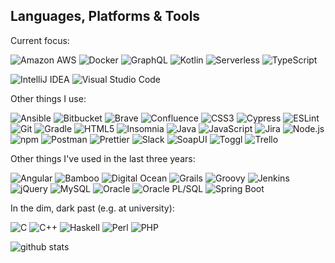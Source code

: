 <!--
**kaije/kaije** is a ✨ _special_ ✨ repository because its `README.md` (this file) appears on your GitHub profile.

Here are some ideas to get you started:

- 🔭 I’m currently working on ...
- 🌱 I’m currently learning ...
- 👯 I’m looking to collaborate on ...
- 🤔 I’m looking for help with ...
- 💬 Ask me about ...
- 📫 How to reach me: ...
- 😄 Pronouns: ...
- ⚡ Fun fact: ...
-->

## Languages, Platforms & Tools

Current focus:

<p>  
  <img alt="Amazon AWS" src="https://img.shields.io/badge/Amazon AWS-232F3E?logo=amazon-aws&logoColor=white&style=for-the-badge" />
  <img alt="Docker" src="https://img.shields.io/badge/Docker-2496ED?logo=docker&logoColor=white&style=for-the-badge" />  
  <img alt="GraphQL" src="https://img.shields.io/badge/GraphQL-E10098?logo=graphql&logoColor=white&style=for-the-badge" />   
  <img alt="Kotlin" src="https://img.shields.io/badge/Kotlin-0095D5?logo=kotlin&logoColor=white&style=for-the-badge" />  
  <img alt="Serverless" src="https://img.shields.io/badge/Serverless-FD5750?logo=serverless&logoColor=white&style=for-the-badge" />   
  <img alt="TypeScript" src="https://img.shields.io/badge/TypeScript-007ACC?logo=typescript&logoColor=white&style=for-the-badge" />   
</p>

<p>
  <img alt="IntelliJ IDEA" src="https://img.shields.io/badge/IntelliJ IDEA-000000?logo=intellij-idea&logoColor=white&style=for-the-badge" />  
  <img alt="Visual Studio Code" src="https://img.shields.io/badge/Visual Studio Code-007ACC?logo=visual-studio-code&logoColor=white&style=for-the-badge" />
</p>

Other things I use:

<p>
  <img alt="Ansible" src="https://img.shields.io/badge/Ansible-EE0000?logo=ansible&logoColor=white&style=for-the-badge" />   
  <img alt="Bitbucket" src="https://img.shields.io/badge/Bitbucket-0052CC?logo=bitbucket&logoColor=white&style=for-the-badge" />    
  <img alt="Brave" src="https://img.shields.io/badge/Brave-FB542B?logo=brave&logoColor=white&style=for-the-badge" />  
  <img alt="Confluence" src="https://img.shields.io/badge/Confluence-172B4D?logo=confluence&logoColor=white&style=for-the-badge" />   
  <img alt="CSS3" src="https://img.shields.io/badge/CSS3-1572B6?logo=css3&logoColor=white&style=for-the-badge" />    
  <img alt="Cypress" src="https://img.shields.io/badge/Cypress-17202C?logo=cypress&logoColor=white&style=for-the-badge" />
  <img alt="ESLint" src="https://img.shields.io/badge/ESLint-4B32C3?logo=eslint&logoColor=white&style=for-the-badge" />  
  <img alt="Git" src="https://img.shields.io/badge/Git-F05032?logo=git&logoColor=white&style=for-the-badge" />  
  <img alt="Gradle" src="https://img.shields.io/badge/Gradle-02303A?logo=gradle&logoColor=white&style=for-the-badge" />     
  <img alt="HTML5" src="https://img.shields.io/badge/HTML5-E34F26?logo=html5&logoColor=white&style=for-the-badge" />  
  <img alt="Insomnia" src="https://img.shields.io/badge/Insomnia-5849BE?logo=insomnia&logoColor=white&style=for-the-badge" />   
  <img alt="Java" src="https://img.shields.io/badge/Java-007396?logo=java&logoColor=white&style=for-the-badge" />  
  <img alt="JavaScript" src="https://img.shields.io/badge/JavaScript-F7DF1E?logo=javascript&logoColor=white&style=for-the-badge" />   
  <img alt="Jira" src="https://img.shields.io/badge/Jira-0052CC?logo=jira&logoColor=white&style=for-the-badge" />   
  <img alt="Node.js" src="https://img.shields.io/badge/Node.js-339933?logo=Node.js&logoColor=white&style=for-the-badge" />  
  <img alt="npm" src="https://img.shields.io/badge/NPM-CB3837?logo=NPM&logoColor=white&style=for-the-badge" />
  <img alt="Postman" src="https://img.shields.io/badge/Postman-FF6C37?logo=postman&logoColor=white&style=for-the-badge" />   
  <img alt="Prettier" src="https://img.shields.io/badge/Prettier-F7B93E?logo=prettier&logoColor=white&style=for-the-badge" />  
  <img alt="Slack" src="https://img.shields.io/badge/Slack-4A154B?logo=slack&logoColor=white&style=for-the-badge" />  
  <img alt="SoapUI" src="https://img.shields.io/badge/SoapUI-FCDC00?logo=soapui&logoColor=white&style=for-the-badge" />   
  <img alt="Toggl" src="https://img.shields.io/badge/Toggl-E01B22?logo=toggl&logoColor=white&style=for-the-badge" />     
  <img alt="Trello" src="https://img.shields.io/badge/Trello-0079BF?logo=trello&logoColor=white&style=for-the-badge" />     
</p>

Other things I've used in the last three years:

<p> 
  <img alt="Angular" src="https://img.shields.io/badge/Angular-DD0031?logo=angular&logoColor=white&style=for-the-badge" /> 
  <img alt="Bamboo" src="https://img.shields.io/badge/Bamboo-0052CC?logo=bamboo&logoColor=white&style=for-the-badge" /> 
  <img alt="Digital Ocean" src="https://img.shields.io/badge/DigitalOcean-0080FF?logo=grails&logoColor=white&style=for-the-badge" />  
  <img alt="Grails" src="https://img.shields.io/badge/Grails-green?logo=grails&logoColor=white&style=for-the-badge" />
  <img alt="Groovy" src="https://img.shields.io/badge/Groovy-4298B8?logo=groovy&logoColor=white&style=for-the-badge" />   
  <img alt="Jenkins" src="https://img.shields.io/badge/Jenkins-D24939?logo=jenkins&logoColor=white&style=for-the-badge" />     
  <img alt="jQuery" src="https://img.shields.io/badge/jQuery-0769AD?logo=jquery&logoColor=white&style=for-the-badge" /> 
  <img alt="MySQL" src="https://img.shields.io/badge/mysql-4479A1?logo=mysql&logoColor=white&style=for-the-badge" />   
  <img alt="Oracle" src="https://img.shields.io/badge/Oracle-F80000?logo=oracle&logoColor=white&style=for-the-badge" />   
  <img alt="Oracle PL/SQL" src="https://img.shields.io/badge/Oracle PL/SQL-F80000?logo=oracle&logoColor=white&style=for-the-badge" />  
  <img alt="Spring Boot" src="https://img.shields.io/badge/Spring Boot-6DB33F?logo=Spring&logoColor=white&style=for-the-badge" />      
</p>

In the dim, dark past (e.g. at university):

<p> 
  <img alt="C" src="https://img.shields.io/badge/C-A8B9CC?logo=c&logoColor=white&style=for-the-badge" /> 
  <img alt="C++" src="https://img.shields.io/badge/C++-00599C?logo=c%2B%2B&logoColor=white&style=for-the-badge" />
  <img alt="Haskell" src="https://img.shields.io/badge/Haskell-5D4F85?logo=haskell&logoColor=white&style=for-the-badge" />     
  <img alt="Perl" src="https://img.shields.io/badge/Perl-39457E?logo=perl&logoColor=white&style=for-the-badge" />     
  <img alt="PHP" src="https://img.shields.io/badge/PHP-777BB4?logo=php&logoColor=white&style=for-the-badge" />      
</p>

<!-- ![Top languages](https://github-readme-stats.vercel.app/api/top-langs/?username=kaije&theme=vue-dark) -->

![github stats](https://github-readme-stats.vercel.app/api?username=kaije&theme=vue-dark&show_icons=true&count_private=true)
